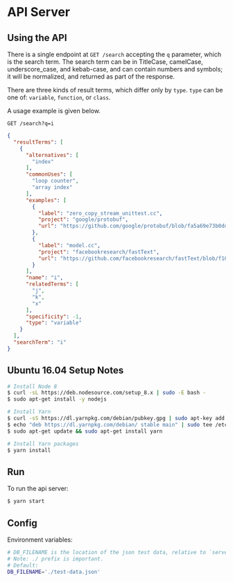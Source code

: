# API Server

## Using the API

There is a single endpoint at `GET /search` accepting the `q` parameter, which is the search term. The search term can be in TitleCase, camelCase, underscore_case, and kebab-case, and can contain numbers and symbols; it will be normalized, and returned as part of the response.

There are three kinds of result terms, which differ only by `type`. `type` can be one of: `variable`, `function`, or `class`.

A usage example is given below.

```
GET /search?q=i
```

```json
{
  "resultTerms": [
    {
      "alternatives": [
        "index"
      ],
      "commonUses": [
        "loop counter",
        "array index"
      ],
      "examples": [
        {
          "label": "zero_copy_stream_unittest.cc",
          "project": "google/protobuf",
          "url": "https://github.com/google/protobuf/blob/fa5a69e73b0dd667ff15062adbc170310d440ee9/src/google/protobuf/io/zero_copy_stream_unittest.cc#L287"
        },
        {
          "label": "model.cc",
          "project": "facebookresearch/fastText",
          "url": "https://github.com/facebookresearch/fastText/blob/f10ec1faea1605d40fdb79fe472cc2204f3d584c/src/model.cc#L331"
        }
      ],
      "name": "i",
      "relatedTerms": [
        "j",
        "k",
        "x"
      ],
      "specificity": -1,
      "type": "variable"
    }
  ],
  "searchTerm": "i"
}
```

## Ubuntu 16.04 Setup Notes

```bash
# Install Node 8
$ curl -sL https://deb.nodesource.com/setup_8.x | sudo -E bash -
$ sudo apt-get install -y nodejs

# Install Yarn
$ curl -sS https://dl.yarnpkg.com/debian/pubkey.gpg | sudo apt-key add -
$ echo "deb https://dl.yarnpkg.com/debian/ stable main" | sudo tee /etc/apt/sources.list.d/yarn.list
$ sudo apt-get update && sudo apt-get install yarn

# Install Yarn packages
$ yarn install
```

## Run

To run the api server:

```bash
$ yarn start
```

## Config

Environment variables:

```bash
# DB_FILENAME is the location of the json test data, relative to `server.js`.
# Note: ./ prefix is important.
# Default:
DB_FILENAME='./test-data.json'
```
